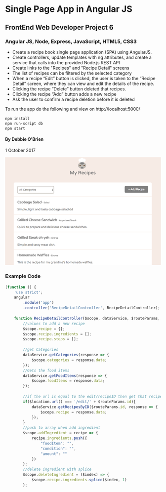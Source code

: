 # Single Page App in Angular JS
## FrontEnd Web Developer Project 6
### Angular JS, Node, Express, JavaScript, HTML5, CSS3


* Create a recipe book single page application (SPA) using AngularJS.
* Create controllers, update templates with ng attributes, and create a service that calls into the provided Node.js REST API
* Create links to the "Recipes" and "Recipe Detail" screens
* The list of recipes can be filtered by the selected category
* When a recipe “Edit” button is clicked, the user is taken to the “Recipe Detail” screen, where they can view and edit the details of the recipe.
* Clicking the recipe “Delete” button deleted that recipes.
* Clicking the recipe “Add” button adds a new recipe
* Ask the user to confirm a recipe deletion before it is deleted

To run the app do the following and view on http://localhost:5000/
```node
npm install
npm run-script db
npm start
```
#### By Debbie O'Brien
1 October 2017


![Screenshot](/screenShot.png)

### Example Code
```javascript
(function () {
    'use strict';
    angular
        .module('app')
        .controller('RecipeDetailController', RecipeDetailController);

    function RecipeDetailController($scope, dataService, $routeParams, $location) {
        //values to add a new recipe
        $scope.recipe = {};
        $scope.recipe.ingredients = [];
        $scope.recipe.steps = [];

        //get Categories
        dataService.getCategories(response => {
            $scope.categories = response.data;
        });
        //Gets the food items
        dataService.getFoodItems(response => {
            $scope.foodItems = response.data;
        });

        //if the url is equal to the edit/recipeID then get that recipe
        if($location.url() === '/edit/' + $routeParams.id){
            dataService.getRecipesByID($routeParams.id, response => {
                $scope.recipe = response.data;
            });
        }
        //push to array when add ingredient
        $scope.addIngredient = recipe => {
            recipe.ingredients.push({
                "foodItem": "",
                "condition": "",
                "amount": ""
            })
        };
        //delete ingredient with splice
        $scope.deleteIngredient = ($index) => {
            $scope.recipe.ingredients.splice($index, 1)
        };
```
